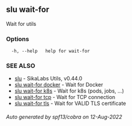 ## slu wait-for

Wait for utils

### Options

```
  -h, --help   help for wait-for
```

### SEE ALSO

* [slu](slu.md)	 - SikaLabs Utils, v0.44.0
* [slu wait-for docker](slu_wait-for_docker.md)	 - Wait for Docker
* [slu wait-for k8s](slu_wait-for_k8s.md)	 - Wait for k8s (pods, jobs, ...)
* [slu wait-for tcp](slu_wait-for_tcp.md)	 - Wait for TCP connection
* [slu wait-for tls](slu_wait-for_tls.md)	 - Wait for VALID TLS certificate

###### Auto generated by spf13/cobra on 12-Aug-2022
